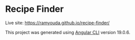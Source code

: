 # Recipe Finder

Live site: https://ramyouda.github.io/recipe-finder/

This project was generated using [Angular CLI](https://github.com/angular/angular-cli) version 19.0.6.
